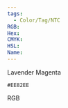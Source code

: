 ```yaml
---
tags:
  - Color/Tag/NTC
RGB:
Hex:
CMYK:
HSL:
Name:
---
```

Lavender Magenta
```palette
#EE82EE
```
RGB
